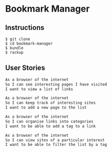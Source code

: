 # Bookmark Manager

Instructions
-----------

```
$ git clone
$ cd bookmark-manager
$ bundle
$ rackup
```


User Stories
-----------

```sh
As a browser of the internet
So I can see interesting pages I have visited
I want to view a list of links
```

```sh
As a browser of the internet
So I can keep track of interesting sites
I want to add a new page to the list
```

```sh
As a browser of the internet
So I can organise links into categories
I want to be able to add a tag to a link
```

```sh
As a browser of the internet
So I can view sites of a particular interest
I want to be able to filter the list by a tag
```
